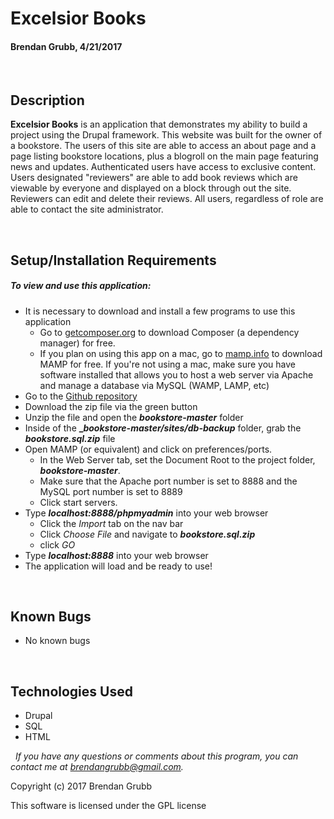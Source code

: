 # **Excelsior Books**
#### Brendan Grubb, 4/21/2017


&nbsp;
## Description
**Excelsior Books** is an application that demonstrates my ability to build a project using the Drupal framework. This website was built for the owner of a bookstore. The users of this site are able to access an about page and a page listing bookstore locations, plus a blogroll on the main page featuring news and updates. Authenticated users have access to exclusive content. Users designated "reviewers" are able to add book reviews which are viewable by everyone and displayed on a block through out the site. Reviewers can edit and delete their reviews. All users, regardless of role are able to contact the site administrator. 

&nbsp;
## Setup/Installation Requirements
##### _To view and use this application:_
* It is necessary to download and install a few programs to use this application
    * Go to [getcomposer.org](https://getcomposer.org/) to download Composer (a dependency manager) for free.
    * If you plan on using this app on a mac, go to [mamp.info](https://www.mamp.info/en/downloads/) to download MAMP for free. If you're not using a mac, make sure you have software installed that allows you to host a web server via Apache and manage a database via MySQL (WAMP, LAMP, etc)
* Go to the [Github repository](https://github.com/Brendangrubb/bookstore)
* Download the zip file via the green button
* Unzip the file and open the **_bookstore-master_** folder
* Inside of the **__bookstore-master/sites/db-backup_** folder, grab the **_bookstore.sql.zip_** file
* Open MAMP (or equivalent) and click on preferences/ports.
    * In the Web Server tab, set the Document Root to the project folder, **_bookstore-master_**.
    * Make sure that the Apache port number is set to 8888 and the MySQL port number is set to 8889
    * Click start servers.
* Type **_localhost:8888/phpmyadmin_** into your web browser
    * Click the _Import_ tab on the nav bar
    * Click _Choose File_ and navigate to **_bookstore.sql.zip_**
    * click _GO_
* Type **_localhost:8888_** into your web browser
* The application will load and be ready to use!

&nbsp;
## Known Bugs
* No known bugs

&nbsp;
## Technologies Used
* Drupal
* SQL
* HTML

&nbsp;
_If you have any questions or comments about this program, you can contact me at [brendangrubb@gmail.com](mailto:brendangrubb@gmail.com)._

Copyright (c) 2017 Brendan Grubb

This software is licensed under the GPL license
